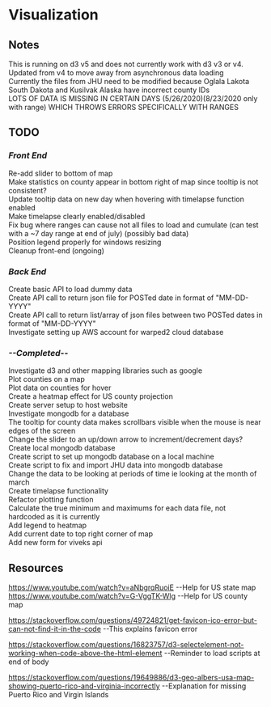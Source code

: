 # **Visualization**  

## **Notes**
This is running on d3 v5 and does not currently work with d3 v3 or v4. Updated from v4 to move away from asynchronous data loading  
Currently the files from JHU need to be modified because Oglala Lakota South Dakota and Kusilvak Alaska have incorrect county IDs  
LOTS OF DATA IS MISSING IN CERTAIN DAYS (5/26/2020)(8/23/2020 only with range) WHICH THROWS ERRORS SPECIFICALLY WITH RANGES  

## **TODO**
### ***Front End***
Re-add slider to bottom of map  
Make statistics on county appear in bottom right of map since tooltip is not consistent?  
Update tooltip data on new day when hovering with timelapse function enabled  
Make timelapse clearly enabled/disabled  
Fix bug where ranges can cause not all files to load and cumulate (can test with a ~7 day range at end of july) (possibly bad data)  
Position legend properly for windows resizing  
Cleanup front-end (ongoing)  
### ***Back End***
Create basic API to load dummy data  
Create API call to return json file for POSTed date in format of "MM-DD-YYYY"  
Create API call to return list/array of json files between two POSTed dates in format of "MM-DD-YYYY"  
Investigate setting up AWS account for warped2 cloud database  

### ***--Completed--***
Investigate d3 and other mapping libraries such as google  
Plot counties on a map  
Plot data on counties for hover  
Create a heatmap effect for US county projection  
Create server setup to host website  
Investigate mongodb for a database  
The tooltip for county data makes scrollbars visible when the mouse is near edges of the screen  
Change the slider to an up/down arrow to increment/decrement days?  
Create local mongodb database  
Create script to set up mongodb database on a local machine  
Create script to fix and import JHU data into mongodb database  
Change the data to be looking at periods of time ie looking at the month of march  
Create timelapse functionality  
Refactor plotting function  
Calculate the true minimum and maximums for each data file, not hardcoded as it is currently  
Add legend to heatmap  
Add current date to top right corner of map  
Add new form for viveks api  

## **Resources**
https://www.youtube.com/watch?v=aNbgrqRuoiE  --Help for US state map  
https://www.youtube.com/watch?v=G-VggTK-Wlg  --Help for US county map

https://stackoverflow.com/questions/49724821/get-favicon-ico-error-but-can-not-find-it-in-the-code  --This explains favicon error  

https://stackoverflow.com/questions/16823757/d3-selectelement-not-working-when-code-above-the-html-element  --Reminder to load scripts at end of body  

https://stackoverflow.com/questions/19649886/d3-geo-albers-usa-map-showing-puerto-rico-and-virginia-incorrectly  --Explanation for missing Puerto Rico and Virgin Islands
